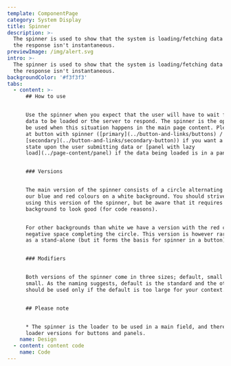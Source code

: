 ```yaml
---
template: ComponentPage
category: System Display
title: Spinner
description: >-
  The spinner is used to show that the system is loading/fetching data and that
  the response isn't instantaneous.
previewImage: /img/alert.svg
intro: >-
  The spinner is used to show that the system is loading/fetching data and that
  the response isn't instantaneous.
backgroundColor: '#f3f3f3'
tabs:
  - content: >-
      ## How to use


      Use the spinner when you expect that the user will have to wait for all
      data to be loaded or the server to respond. The spinner is the option to
      be used when this situation happens in the main page content. Please look
      at button with spinner ([primary](../button-and-links/buttons) /
      [secondary](../button-and-links/secondary-button)) if you want a loading
      state upon the user submitting data or [panel with lazy
      load](../page-content/panel) if the data being loaded is in a panel. 


      ### Versions


      The main version of the spinner consists of a circle alternating between
      our blue and red colours on a white background. You should strive towards
      using this version of the spinner, but be aware that it requires a white
      background to look good (for code reasons).


      For other backgrounds than white we have a version with the red colour and
      negative space completing the circle. This version is however rarely used
      as a stand-alone (but it forms the basis for spinner in a button).


      ### Modifiers


      Both versions of the spinner come in three sizes; default, small and extra
      small. As the naming suggests, default is the standard and the other two
      should be used only if the default is too large for your context.


      ## Please note


      * The spinner is the loader to be used in a main field, and there are
      loader versions for buttons and panels.
    name: Design
  - content: content code
    name: Code
---
```


